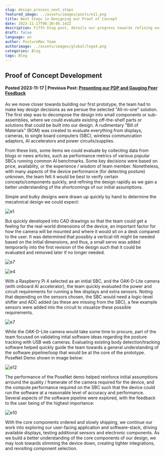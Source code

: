 ```yaml
---
slug: design_process_next_steps
featured_image: ../assets/images/posts/e11.png
title: Next Steps in Designing our Proof of Concept
date: 2023-11-17T06:30:05.142Z
description: Fifth blog post, details our progress towards refining our proof of concept
draft: false
language: en
author: PostureMax Team
authorimage: ../assets/images/global/logo4.png
categories: Blog
tags: Blog
---
```

## Proof of Concept Development
#### Posted 2023-11-17 | Previous Post: [Presenting our PDP and Gauging Peer Feedback](https://posturemax.uwtron.xyz/posts/pdp_and_peer_feedback/ "Fourth blog post, shows our PDP slides and we discuss peer feedback")

As we move closer towards building our first prototype, the team had to make key design decisions as we persue the selected "All-in-one" solution. The first step was to decompose the design into small components or sub-assemblies, where we could evaluate existing off-the-shelf parts or solutions that could be built into our design. A rudimentary "Bill of Materials" (BOM) was created to evaluate everything from displays, cameras, to single board computers (SBC), wireless communcation adaptors, AI accelerators and power circuits/supplies. 

From these lists, some items we could evaluate by collecting data from blogs or news articles, such as performance metrics of various popular SBCs running common AI benchmarks. Some key decisions were based on price, availablity, or the experience / wisdom of team member. Nonetheless, with many aspects of the device performance (for detecting posture) unknown, the team felt it would be best to verify certain concepts/components quickly, and refining the design rapidly as we gain a better understanding of the shortcomings of our initial assumptions.

Simple and bulky designs were drawn up quickly by hand to determine the mecahnical design we could expect:

![e1](https://posturemax.uwtron.xyz/assets/images/posts/e1.png "Hand Drawn Design")

But quickly developed into CAD drawings so that the team could get a feeling for the real-world dimensions of the device, an important factor for how the camera will be mounted and where it would sit on a desk compared to the user. It was determined that possibly a vertical-tilt might be needed based on the initial dimensions, and thus, a small servo was added temporarily into the first revision of the design such that it could be evaluated and removed later if no longer needed.

![e7](https://posturemax.uwtron.xyz/assets/images/posts/e7.png "Initial CAD design")

![e4](https://posturemax.uwtron.xyz/assets/images/posts/e4.png "Calculated Real-World dimensions")

With a Raspberry Pi 4 selected as an initial SBC, and the OAK-D-Lite camera (with onboard AI accelerator), the team quickly evaluated the power and circuit requirements for running a few displays and extra sensors. Noting that depending on the sensors chosen, the SBC would need a logic-level shifter and ADC added (as these are missing from the SBC), a few example sensors were added into the circuit to visualize these possible requirements.

![e7](https://posturemax.uwtron.xyz/assets/images/posts/e7.png "Example Electrical Circuit")

While the OAK-D-Lite camera would take some time to procure, part of the team focused on validating intial software ideas regarding the posture tracking with USB web cameras. Evaluating existing body detection/tracking software helped quickly guide the team towards a general understanding of the software pipeline/loop that would be at the core of the prototype. PoseNet Demo shown in image below:

![e12](https://posturemax.uwtron.xyz/assets/images/posts/e12.png "PoseNet Demo")

The performance of the PoseNet demo helped reinforce initial assumptions arround the quality / framerate of the camera required for the device, and the compute performance required on the SBC such that the device could run the software at a reasonable level of accuracy and performance. Several aspects of the software pipeline were explored, with the feedback to the user being of the highest importance:

![e10](https://posturemax.uwtron.xyz/assets/images/posts/e10.png "User Feedback")

With the core components ordered and slowly shipping, we continue our work into exploring our user-facing application and software-stack, driving available displays, testing additional sensors and electronic components. As we build a better understanding of the core components of our design, we may look towards slimming the device down, creating tighter integrations, and revisiting component selection.

